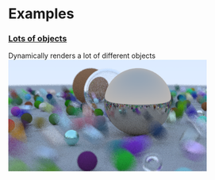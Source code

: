 # Examples

### [Lots of objects](/example_scenes/lots_of_objects/)
Dynamically renders a lot of different objects
![Rendered result](/example_scenes/lots_of_objects/output/image.png)